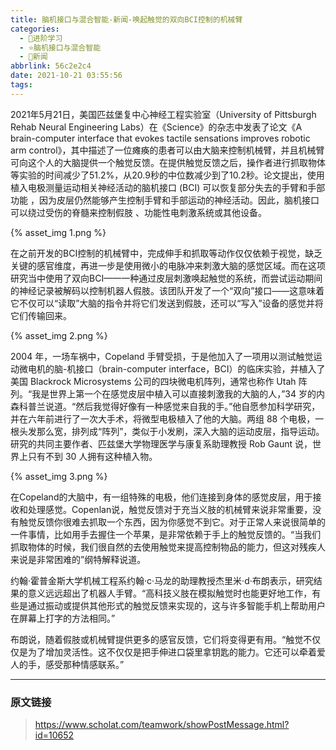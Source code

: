 ```yaml
---
title: 脑机接口与混合智能-新闻-唤起触觉的双向BCI控制的机械臂
categories:
  - 🌙进阶学习
  - ⭐脑机接口与混合智能
  - 💫新闻
abbrlink: 56c2e2c4
date: 2021-10-21 03:55:56
tags:
---
```


2021年5月21日，美国匹兹堡复中心神经工程实验室（University of Pittsburgh Rehab Neural Engineering Labs）在《Science》的杂志中发表了论文《A brain-computer interface that evokes tactile sensations improves robotic arm control》，其中描述了一位瘫痪的患者可以由大脑来控制机械臂，并且机械臂可向这个人的大脑提供一个触觉反馈。在提供触觉反馈之后，操作者进行抓取物体等实验的时间减少了51.2%，从20.9秒的中位数减少到了10.2秒。论文提出，使用植入电极测量运动相关神经活动的脑机接口 (BCI) 可以恢复部分失去的手臂和手部功能 ，因为皮层仍然能够产生控制手臂和手部运动的神经活动。因此，脑机接口可以绕过受伤的脊髓来控制假肢 、功能性电刺激系统或其他设备。

{% asset_img 1.png %}

<!--more-->

在之前开发的BCI控制的机械臂中，完成伸手和抓取等动作仅仅依赖于视觉，缺乏关键的感官维度，再进一步是使用微小的电脉冲来刺激大脑的感觉区域。而在这项研究当中使用了双向BCI——一种通过皮层刺激唤起触觉的系统，而尝试运动期间的神经记录被解码以控制机器人假肢。该团队开发了一个“双向”接口——这意味着它不仅可以“读取”大脑的指令并将它们发送到假肢，还可以“写入”设备的感觉并将它们传输回来。

{% asset_img 2.png %}

2004 年，一场车祸中，Copeland 手臂受损，于是他加入了一项用以测试触觉运动微电机的脑-机接口（brain-computer interface，BCI）的临床实验，并植入了美国 Blackrock Microsystems 公司的四块微电机阵列，通常也称作 Utah 阵列。“我是世界上第一个在感觉皮层中植入可以直接刺激我的大脑的人，”34 岁的内森科普兰说道。“然后我觉得好像有一种感觉来自我的手。”他自愿参加科学研究，并在六年前进行了一次大手术，将微型电极植入了他的大脑。两组 88 个电极，一根头发那么宽，排列成“阵列”，类似于小发刷，深入大脑的运动皮层，指导运动。研究的共同主要作者、匹兹堡大学物理医学与康复系助理教授 Rob Gaunt 说，世界上只有不到 30 人拥有这种植入物。

{% asset_img 3.png %}

在Copeland的大脑中，有一组特殊的电极，他们连接到身体的感觉皮层，用于接收和处理感觉。Copenlan说，触觉反馈对于充当义肢的机械臂来说非常重要，没有触觉反馈你很难去抓取一个东西，因为你感觉不到它。对于正常人来说很简单的一件事情，比如用手去握住一个苹果，是非常依赖于手上的触觉反馈的。“当我们抓取物体的时候，我们很自然的去使用触觉来提高控制物品的能力，但这对残疾人来说是非常困难的”纲特解释说道。

约翰·霍普金斯大学机械工程系约翰·c·马龙的助理教授杰里米·d·布朗表示，研究结果的意义远远超出了机器人手臂。“高科技义肢在模拟触觉时也能更好地工作，有些是通过振动或提供其他形式的触觉反馈来实现的，这与许多智能手机上帮助用户在屏幕上打字的方法相同。”

布朗说，随着假肢或机械臂提供更多的感官反馈，它们将变得更有用。“触觉不仅仅是为了增加灵活性。这不仅仅是把手伸进口袋里拿钥匙的能力。它还可以牵着爱人的手，感受那种情感联系。”

***

### 原文链接

> <https://www.scholat.com/teamwork/showPostMessage.html?id=10652>
